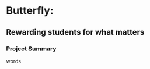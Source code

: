 <h1>Butterfly:</h1>
<h2>Rewarding students for what matters</h2>

<h3>Project Summary</h3>
<p>words</p>

